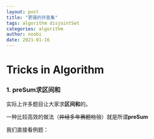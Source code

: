 ```yaml
---
layout: post
title: "更骚的并查集"
tags: algorithm disjointSet
categories: algorithm
author: noobi
date: 2021-01-16
---
```

# Tricks in Algorithm



### 1. preSum求区间和

实际上许多题目让大家求**区间和**的。

一种比较高效的做法（~~并经多年赛题检验~~）就是所谓**preSum**

我们直接看例题：

~~~

~~~


